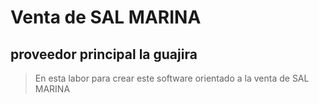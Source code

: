 #  Venta de SAL MARINA
## proveedor principal la guajira 
> En esta labor para  crear este software orientado a la venta de SAL MARINA 
